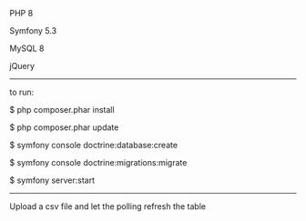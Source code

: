 PHP 8

Symfony 5.3

MySQL 8

jQuery

-----------

to run:

$ php composer.phar install

$ php composer.phar update

$ symfony console doctrine:database:create

$ symfony console doctrine:migrations:migrate

$ symfony server:start

---------------
Upload a csv file and let the polling refresh the table
